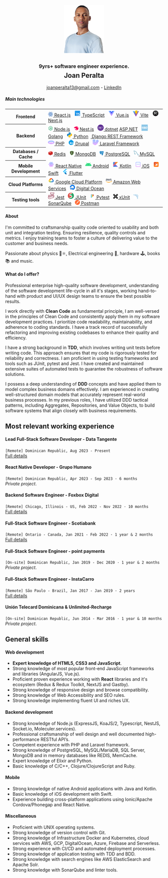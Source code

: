 <p align="center">
<img src="./images/profile.png" width="128px" style="padding: 0; margin: 0;"/><br />
<h2 align="center">
<div style="font-size: 1rem;margin-bottom: 0.4rem;" >9yrs+ software engineer experience.</div>
Joan Peralta<br/>
</h2>
<p align="center"><a href="mailto://joanperalta13@gmail.com">joanperalta13@gmail.com</a> - <a href="https://www.linkedin.com/in/joan-peralta/">LinkedIn</a></p>
</p>

##### Main technologies

<table align="center">
  <tbody>
    <tr>
      <th>Frontend</th>
      <td>
        <a href="https://react.dev/"><img src="./images/react.svg" width="16px"/> React.js</a>&nbsp;&nbsp;
        <a href="https://www.typescriptlang.org/"><img src="./images/typescript.svg" width="22px"/> TypeScript</a>&nbsp;&nbsp;
        <a href="https://vuejs.org/"><img src="./images/vue.svg" width="22px"/> Vue.js</a>&nbsp;&nbsp;
        <a href="https://vitejs.dev/"><img src="./images/vite.svg" width="22px"/> Vite<a>&nbsp;&nbsp;
        <a href="https://nextjs.org/"><img src="./images/nextjs.svg" width="22px"/> Next.js</a>
      </td>
    </tr>
    <tr>
      <th>Backend</th>
      <td>
        <a href="https://nodejs.org"/><img src="./images/nodejs.svg" width="16px"/> Node.js</a>&nbsp;&nbsp;
        <a href="https://nodejs.org"/><img src="./images/nestjs.svg" width="16px"/> Nest.js</a>&nbsp;&nbsp;
        <a href="https://dotnet.microsoft.com/"><img src="./images/dotnet.svg" width="20px"/> dotnet</a>  <a href="https://dotnet.microsoft.com/en-us/apps/aspnet">ASP.NET</a>&nbsp;&nbsp;
        <a href="https://go.dev/"><img src="./images/golang.svg" width="20px"/> Golang</a>&nbsp;&nbsp;
        <a href="https://www.python.org/"><img src="./images/python.svg" width="20px"/> Python</a>&nbsp;&nbsp;<a href="https://www.django-rest-framework.org"> Django REST Framework</a><br/>
        <a href="https//php.net"><img src="./images/php.svg" width="20px"/> PHP</a>&nbsp;&nbsp;
        <a href="https//php.net"><img src="./images/drupal.svg" width="20px"/> Drupal</a>&nbsp;&nbsp;
        <a href="https//php.net"><img src="./images/laravel.png" width="20px"/> Laravel Framework</a>
      </td>
    </tr>
    <tr>
      <th>Databases / Cache</th>
      <td>
        <a href="https://redis.io/"/><img src="./images/redis.svg" width="16px"/> Redis</a>&nbsp;&nbsp;
        <a href="https://www.postgresql.org/"/><img src="./images/mongodb.svg" width="16px"/> MongoDB</a>&nbsp;&nbsp;
        <a href="https://www.postgresql.org/"/><img src="./images/postgres.svg" width="16px"/> PostgreSQL</a>&nbsp;&nbsp;
        <a href="https://www.mysql.com/"/><img src="./images/mysql.svg" width="16px"/> MySQL</a>
      </td>
    </tr>
    <tr>
      <th>Mobile Development</th>
      <td>
        <a href="https://reactnative.dev/"><img src="./images/react-native.svg" width="20px"/> React Native</a>&nbsp;&nbsp;
        <a href="https://developer.android.com/"><img src="./images/android.svg" width="20px"/> Android</a>&nbsp;&nbsp;
        <a href="https://developer.apple.com/ios/"><img src="./images/kotlin.svg" width="20px"/> Kotlin</a>&nbsp;&nbsp;
        <a href="https://developer.apple.com/ios/"><img src="./images/ios.svg" width="20px"/> iOS</a>&nbsp;&nbsp;
        <a href="https://developer.apple.com/ios/"><img src="./images/swift.svg" width="20px"/> Swift</a>&nbsp;&nbsp;
        <a href="https://flutter.dev/"><img src="./images/flutter.svg" width="20px"/> Flutter</a>
      </td>
    </tr>
    <tr>
      <th>Cloud Platforms</th>
      <td>
        <a href="https://developer.android.com/](https://cloud.google.com/"><img src="./images/gcp.svg" width="20px"/> Google Cloud Platform</a>&nbsp;&nbsp;
        <a href="https://aws.amazon.com/"><img src="./images/aws.svg" width="20px"/> Amazon Web Services</a>&nbsp;&nbsp;
        <a href="https://www.digitalocean.com/"><img src="./images/digitalocean.png" width="18px"/> Digital Ocean</a>
      </td>
    </tr>
    <tr>
      <th>Testing tools</th>
      <td>
        <a href="https://jestjs.io/" rel="nofollow"><img src="./images/jest.svg" width="20px"
            style="max-width: 100%;"> Jest</a>&nbsp;&nbsp;
        <a href="https://junit.org/junit5/" rel="nofollow"><img src="./images/junit.svg"
            width="20px" style="max-width: 100%;"> JUnit</a>&nbsp;&nbsp;
        <a href="https://docs.pytest.org/" rel="nofollow"><img src="./images/pytest.svg"
            width="18px" style="max-width: 100%;"> Pytest</a>&nbsp;&nbsp;
        <a href="https://xunit.net/"><img src="./images/xunit.png" width="16px"
            style="max-width: 100%;"> xUnit</a>&nbsp;&nbsp;
        <a href="https://www.sonarsource.com/products/sonarqube/"><img src="./images/sonarqube.svg" width="16px"
            style="max-width: 100%;"> SonarQube</a>&nbsp;&nbsp;
        <a href="https://www.postman.com/"><img src="./images/postman.svg" width="16px"
            style="max-width: 100%;"> Postman</a>
      </td>
    </tr>
  </tbody>
</table>

#### About

I'm committed to craftsmanship quality code oriented to usability and both unit and integration testing. Ensuring resilience, quality controls and metrics. I enjoy training teams to foster a culture of delivering value to the customer and business needs.

Passionate about physics 🔭⚛, Electrical engineering 🔋, hardware 🕹️, books📚 and music.

#### What do I offer?

Professional enterprise high-quality software development, understanding of the software development life-cycle in all it's stages, working hand-to-hand with product and UI/UX design teams to ensure the best possible results.

I work directly with **Clean Code** as fundamental principle, I am well-versed in the principles of Clean Code and consistently apply them in my software development practices. I prioritize code readability, maintainability, and adherence to coding standards. I have a track record of successfully refactoring and improving existing codebases to enhance their quality and efficiency.

I have a strong background in **TDD**, which involves writing unit tests before writing code. This approach ensures that my code is rigorously tested for reliability and correctness. I am proficient in using testing frameworks and tools such as JUnit, pytest and Jest. I have created and maintained extensive suites of automated tests to guarantee the robustness of software solutions.

I possess a deep understanding of **DDD** concepts and have applied them to model complex business domains effectively. I am experienced in creating well-structured domain models that accurately represent real-world business processes. In my previous roles, I have utilized DDD tactical patterns, including Aggregates, Repositories, and Value Objects, to build software systems that align closely with business requirements.

## Most relevant working experience

#### Lead Full-Stack Software Developer - Data Tangente

`[Remote] Dominican Republic, Aug 2023 - Present`<br/> [Full details](./data-tangente.md)

#### React Native Developer - Grupo Humano

`[Remote] Dominican Republic, Apr 2023 - Sep 2023 · 6 months`<br/> _Private project_.

#### Backend Software Engineer - Foxbox Digital

`[Remote] Chicago, Illinois - US, Feb 2022 - Nov 2022 · 10 months`<br/>[Full details](./foxbox-digital.md)

#### Full-Stack Software Engineer - Scotiabank

`[Remote] Ontario - Canada, Jan 2021 - Feb 2022 · 1 year & 2 months`<br/>[Full details](./scotiabank.md)

#### Full-Stack Software Engineer - point payments

`[On-site] Dominican Republic, Jan 2019 - Dec 2020 · 1 year & 2 months`<br/> _Private project_.

#### Full-Stack Software Engineer - InstaCarro

`[Remote] São Paulo - Brazil, Jan 2017 - Jan 2019 · 2 years`<br/>[Full details](./instacarro.md)

#### Unión Telecard Dominicana & Unlimited-Recharge

`[On-site] Dominican Republic, Jun 2014 - Mar 2016 · 1 year & 10 months`<br /> _Private project_.

## General skills

#### Web development

- **Expert knowledge of HTML5, CSS3 and JavaScript**.
- Strong knowledge of most popular front-end JavaScript frameworks and libraries (AngularJS, Vue.js).
- Proficient proven experience working with **React** libraries and it's ecosystem (Redux & Redux Toolkit, NextJS and Gastby).
- Strong knowledge of responsive design and browse compatibility.
- Strong knowledge of Web Accessibility and SEO rules.
- Strong knowledge implementing fluent UI and riches UX.

#### Backend development

- Strong knowledge of Node.js (ExpressJS, KoaJS/2, Typescript, NestJS, Socket.io, Moleculer.services).
- Professional craftsmanship of well design and well documented high-performance RESTful API’s.
- Competent experience with PHP and Laravel framework.
- Strong knowledge of PostgreSQL, MySQL/MariaDB, SQL Server, MongoDB and in memory databases like REDIS, MemCache.
- Expert knowledge of Elixir and Python.
- Basic knowledge of C/C++, Clojure/ClojureScript and Ruby.

#### Mobile

- Strong knowledge of native Android applications with Java and Kotlin.
- Basic knowledge of iOS development with Swift.
- Experience building cross-platform applications using Ionic/Apache Cordova/Phonegap and React Native.

#### Miscellaneous

- Proficient with UNIX operating systems.
- Strong knowledge of version control with Git.
- Strong knowledge of Infrastructure Docker and Kubernetes, cloud services with AWS, GCP, DigitalOcean, Azure, Firebase and Serverless.
- Strong experience with CI/CD and automated deployment processes.
- Strong knowledge of application testing with TDD and BDD.
- Strong knowledge with search engines like AWS ElasticSearch and Apache Solr.
- Strong knowledge with SonarQube and linter tools.
